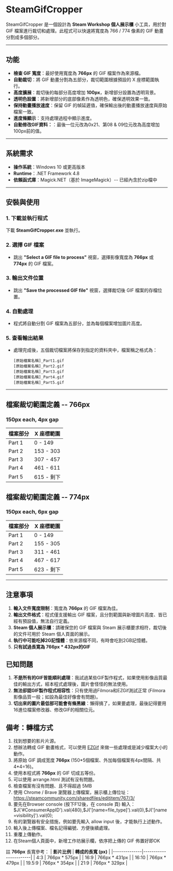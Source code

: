 # SteamGifCropper

SteamGifCropper 是一個設計為 **Steam Workshop 個人展示櫃** 小工具，用於對 GIF 檔案進行裁切和處理。此程式可以快速將寬度為 766 / 774 像素的 GIF 動畫分割成多個部分。

---

## 功能

- **檢查 GIF 寬度**：最好使用寬度為 **766px** 的 GIF 檔案作為來源檔。
- **自動裁切**：將 GIF 動畫分割為五部分，裁切範圍根據預設的 X 座標範圍執行。
- **高度擴展**：裁切後的每部分高度增加 **100px**，新增部分設置為透明背景。
- **透明色設置**：將新增部分的底部像素作為透明色，確保透明效果一致。
- **保持動畫播放速度**：保留 GIF 的幀延遲值，確保輸出後的動畫播放速度與原始檔案一致。
- **進度條顯示**：支持處理過程中顯示進度。
- **自動修改GIF資料：**：最後一位元改為0x21、第08 & 09位元改為高度增加100px前的值。

---

## 系統需求

- **操作系統**：Windows 10 或更高版本
- **Runtime**：.NET Framework 4.8
- **依賴函式庫**：Magick.NET（基於 ImageMagick）-- 已經內含於zip檔中

---

## 安裝與使用

### 1. 下載並執行程式
下載 **SteamGifCropper.exe** 並執行。

### 2. 選擇 GIF 檔案
- 跳出 **"Select a GIF file to process"** 視窗，選擇影像寬度為 **766px** 或 **774px** 的 GIF 檔案。

### 3. 輸出文件位置
- 跳出 **"Save the processed GIF file"** 視窗，選擇裁切後 GIF 檔案的存檔位置。

### 4. 自動處理
- 程式將自動分割 GIF 檔案為五部分，並為每個檔案增加圖片高度。

### 5. 查看輸出結果
- 處理完成後，五個裁切檔案將保存到指定的資料夾中，檔案稱之格式為：
  ```
  [原始檔案名稱]_Part1.gif
  [原始檔案名稱]_Part2.gif
  [原始檔案名稱]_Part3.gif
  [原始檔案名稱]_Part4.gif
  [原始檔案名稱]_Part5.gif
  ```

---

## 檔案裁切範圍定義 -- **766px**
### **150px** each, **4px** gap

| 檔案部分   | X 座標範圍 |
|------------|------------|
| Part 1     | 0 - 149    |
| Part 2     | 153 - 303  |
| Part 3     | 307 - 457  |
| Part 4     | 461 - 611  |
| Part 5     | 615 - 剩下  |

## 檔案裁切範圍定義 -- **774px**
### **150px** each, **6px** gap

| 檔案部分   | X 座標範圍 |
|------------|------------|
| Part 1     | 0 - 149    |
| Part 2     | 155 - 305  |
| Part 3     | 311 - 461  |
| Part 4     | 467 - 617  |
| Part 5     | 623 - 剩下  |

---

## 注意事項

1. **輸入文件寬度限制**：寬度為 **766px** 的 GIF 檔案為佳。
1. **輸出文件格式**：程式僅支援輸出 GIF 檔案，且分割範圍與新增圖片高度、皆已經有預設值，無法自行定義。
1. **Steam 個人展示櫃**：請確保您的 GIF 檔案與 Steam 展示櫃要求相符，裁切後的文件可用於 Steam 個人頁面的展示。
1. **執行中可能吃掉2G記憶體**：依來源檔不同，有時會吃到2GB記憶體。
1. **只有試過長寛為 766px \* 432px的GIF**

## 已知問題
1. **不是所有的GIF皆能順利處理**：我試過某些GIF製作程式，如果使用影像品質最佳的輸出方式，經本程式處理後，圖片會怪怪的無法使用。
1. **無法卻認GIF製作程式相容性**：只有使用過Filmora和EZGif測試正常 (Filmora影像品質一般；如設為最佳好像會有問題)。
1. **切出來的圖片最低部可能會有條黑線**：懶得搞了，如果要處理，最後記得要用16進位檔案修改器、修改GIF的相關位元。

## 備考：轉檔方式
1. 找到想要的影片片源。
1. 想辦法轉成 GIF 動畫格式，可以使用 [EZGif](https://ezgif.com/) 來做一些處理或是減少檔案大小的動作。
1. 將原始 GIF 調成宽度 **766px** (150\*5個檔案、外加每個檔案有4px間隔、共4\*4=16)。
1. 使用本程式將 **766px** 的 GIF 切成五等份。
1. 可以使用 arrange.html 測試有沒有問題。
1. 檢查檔案有沒有問題、且不得超過 5MB
1. 使用 Chrome / Brave 瀏覽器上傳檔案，展示櫃上傳位址：https://steamcommunity.com/sharedfiles/edititem/767/3/
1. 要先在Browser console (按下F12後，在 console 頁) 輸入： $J('#ConsumerAppID').val(480),$J('[name=file_type]').val(0),$J('[name=visibility]').val(0);
1. 有的瀏覽器有安全措施，例如要先輸入 allow input 後，才能執行上述動作。
1. 輸入後上傳檔案、檔名記得編號、方便後續處理。
1. 重覆上傳動作。
1. 在Steam個人頁面中，新增工作坊展示欄，依序把上傳的 GIF 佈置好即OK

註 **766px** 長寬參考：
| **影片比例** | **轉成的長寬 (px)**     |
|--------------|-----------------------|
| 4:3          | 766px \* 575px        |
| 16:9         | 766px \* 431px        |
| 16:10        | 766px \* 479px        |
| 19.5:9       | 766px \* 354px        |
| 21:9         | 766px \* 329px        |
